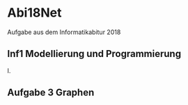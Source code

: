 
# Abi18Net


Aufgabe aus dem Informatikabitur 2018

## Inf1 Modellierung und Programmierung
I.
 
## Aufgabe 3 Graphen

